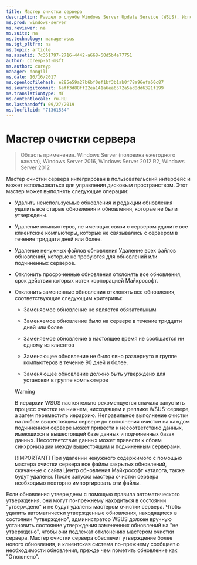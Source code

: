 ```yaml
---
title: Мастер очистки сервера
description: Раздел о службе Windows Server Update Service (WSUS). Использование мастера очистки сервера для управления дисковым пространством
ms.prod: windows-server
ms.reviewer: na
ms.suite: na
ms.technology: manage-wsus
ms.tgt_pltfrm: na
ms.topic: article
ms.assetid: 7c351797-2716-4442-a668-60d5b4e77751
author: coreyp-at-msft
ms.author: coreyp
manager: dongill
ms.date: 10/16/2017
ms.openlocfilehash: e285e59a27b6bf0ef1bf3b1ab0f78a96efa60c87
ms.sourcegitcommit: 6aff3d88ff22ea141a6ea6572a5ad8dd6321f199
ms.translationtype: MT
ms.contentlocale: ru-RU
ms.lasthandoff: 09/27/2019
ms.locfileid: "71361534"
---
```

# <a name="the-server-cleanup-wizard"></a>Мастер очистки сервера

>Область применения. Windows Server (половина ежегодного канала), Windows Server 2016, Windows Server 2012 R2, Windows Server 2012

Мастер очистки сервера интегрирован в пользовательский интерфейс и может использоваться для управления дисковым пространством. Этот мастер может выполнять следующие операции:

- Удалить неиспользуемые обновления и редакции обновления удалить все старые обновления и обновления, которые не были утверждены.

- Удаление компьютеров, не имеющих связи с сервером удалите все клиентские компьютеры, которые не связывались с сервером в течение тридцати дней или более.

- Удаление ненужных файлов обновления Удаление всех файлов обновлений, которые не требуются для обновлений или подчиненных серверов.

- Отклонить просроченные обновления отклонять все обновления, срок действия которых истек корпорацией Майкрософт.

- Отклонить замененные обновления отклонять все обновления, соответствующие следующим критериям:

  -   Заменяемое обновление не является обязательным

  -   Заменяемое обновление было на сервере в течение тридцати дней или более

  -   Заменяемое обновление в настоящее время не сообщается ни одному из клиентов

  -   Заменяющее обновление не было явно развернуто в группе компьютеров в течение 90 дней и более.

  -   Заменяющее обновление должно быть утверждено для установки в группе компьютеров

  > [!WARNING]
  >  В иерархии WSUS настоятельно рекомендуется сначала запустить процесс очистки на нижнем, нисходящем и реплике WSUS-сервере, а затем переместить иерархию. Неправильное выполнение очистки на любом вышестоящем сервере до выполнения очистки на каждом подчиненном сервере может привести к несоответствию данных, имеющихся в вышестоящей базе данных и подчиненных базах данных. Несоответствие данных может привести к сбоям синхронизации между вышестоящим и подчиненным серверами. 
  > 
  > [!IMPORTANT]
  >  При удалении ненужного содержимого с помощью мастера очистки сервера все файлы закрытых обновлений, скачанные с сайта Центр обновления Майкрософт каталога, также будут удалены. После запуска мастера очистки сервера необходимо повторно импортировать эти файлы. 

Если обновления утверждены с помощью правила автоматического утверждения, они могут по-прежнему находиться в состоянии "утверждено" и не будут удалены мастером очистки сервера. Чтобы удалить автоматически утвержденные обновления, находящиеся в состоянии "утверждено", администратор WSUS должен вручную установить состояние утверждения замененных обновлений на "не утверждено", чтобы они подлежат отклонению мастером очистки сервера. Мастер очистки сервера обеспечит утверждение более нового обновления, и клиентская система по-прежнему сообщает о необходимости обновления, прежде чем пометить обновление как "Отклонено".




